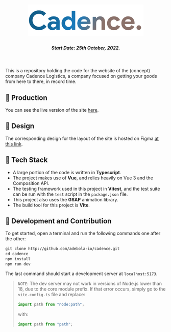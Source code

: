 <h1 align="center"><img style="height: 100px" src="./assets/logo.svg"></img></h1>

<h5 align="center"> Start Date: 25th October, 2022.</h5>

<br>

This is a repository holding the code for the website of the (concept) company Cadence Logistics, a company focused on getting your goods from here to there, in record time.

## 🚀 Production

You can see the live version of the site [here](http://cadence-inc.vercel.app).

## 🎨 Design

The corresponding design for the layout of the site is hosted on Figma [at this link](https://www.figma.com/file/WssPJIGc55Ulwcer2iQ35T/Cadence?node-id=82%3A623).

## 🤖 Tech Stack

-  A large portion of the code is written in **Typescript**.
-  The project makes use of **Vue**, and relies heavily on Vue 3 and the Composition API.
-  The testing framework used in this project in **Vitest**, and the test suite can be run with the `test` script in the `package.json` file.
-  This project also uses the **GSAP** animation library.
-  The build tool for this project is **Vite**.

## 🤍 Development and Contribution

To get started, open a terminal and run the following commands one after the other:

```shell
git clone http://github.com/adebola-io/cadence.git
cd cadence
npm install
npm run dev
```

The last command should start a development server at `localhost:5173`.

> `NOTE`: The dev server may not work in versions of Node.js lower than 18, due to the core module prefix. If that error occurs, simply go to the `vite.config.ts` file and replace:
>
> ```js
> import path from "node:path";
> ```
>
> with:
>
> ```js
> import path from "path";
> ```
